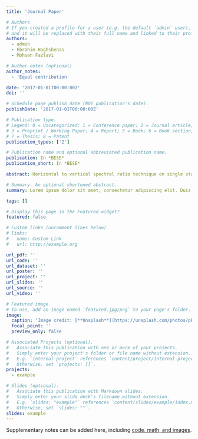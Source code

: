 ```yaml
---
title: 'Journal Paper'

# Authors
# If you created a profile for a user (e.g. the default `admin` user), write the username (folder name) here
# and it will be replaced with their full name and linked to their profile.
authors:
  - admin
  - Ebrahim Haghshenas
  - Mohsen Fazlavi

# Author notes (optional)
author_notes:
  - 'Equal contribution'

date: '2017-01-01T00:00:00Z'
doi: ''

# Schedule page publish date (NOT publication's date).
publishDate: '2017-01-01T00:00:00Z'

# Publication type.
# Legend: 0 = Uncategorized; 1 = Conference paper; 2 = Journal article;
# 3 = Preprint / Working Paper; 4 = Report; 5 = Book; 6 = Book section;
# 7 = Thesis; 8 = Patent
publication_types: ['2']

# Publication name and optional abbreviated publication name.
publication: In *BESE*
publication_short: In *BESE*

abstract: Horizontal to vertical spectral ratio technique on single station ambient noise data, is a well-known technique in study of site effect. Recently, this technique is introduced as a tool for identification of shear wave velocity profile of soil beside its normal usage. Many studies in recent years showed that the ellipticity of the fundamental mode of Rayleigh waves can be obtained by reducing the Love and Body waves effects from the H/V spectral ratio. Based on the relation of the H/V curves and the ellipticity of Rayleigh waves and dependency of ellipticity to the shear-wave, this method can retrieve the S-velocity structure in a thick alluvial deposit. In this paper, HVTFA and RayDEC methods are used to retrieve the ellipticity curves for more than 140 single-station ambient noise measurements. The HVTFA technique based on time-frequency analysis with Continuous Wavelet Transform tries to reduce the SH-wave influence that is possible by identifying P-SV wavelets along the signal and computing the spectral ratio from these wavelets. It is assumed that the energetic points in time-frequency representation of the vertical signal is related to a single Rayleigh wave wavelet. The average over all wavelets defines as ellipticity. Based on random decrement technique, the Ray DEC method uses the vertical component as a master trigger and stacks a large number of horizontal and vertical signals from three-component records of seismic noise to obtain ellipticity curves. The right flank of ellipticity curves (from the first peak of curves to the next trough) were used in inversion, because numerical studies show that the right flank is the most reliable part of ellipticity, and the energy of the Rayleigh-wave fundamental mode strongly dominates in these frequency ranges. In the following, ellipticity curves were classified based on the f0 peaks and the right flanks in two ways; visual observation of similarities and k-means clustering statistical approach. Inversions process performed using the Neighborhood Algorithm based on the partition of the parameter space into Voronoi cells. The Voronoi decomposition of the parameter space is the base of an approximation of the misfit function, which is progressively refined during the inversion. The method uses prior information (initial parameterizations) and try to optimize the computation at the different stages of inversion. The results of inversion show the existence of the thick alluvial deposits in the northern and eastern parts of the city. For the southern parts, the method shows higher velocity and lower depth of bedrock. These results are in agreement with geological situation of the region, existence of mountainous area at the southern and western parts, and extensive alluvial plains at northern and eastern parts.

# Summary. An optional shortened abstract.
summary: Lorem ipsum dolor sit amet, consectetur adipiscing elit. Duis posuere tellus ac convallis placerat. Proin tincidunt magna sed ex sollicitudin condimentum.

tags: []

# Display this page in the Featured widget?
featured: false

# Custom links (uncomment lines below)
# links:
# - name: Custom Link
#   url: http://example.org

url_pdf: ''
url_code: ''
url_dataset: ''
url_poster: ''
url_project: ''
url_slides: ''
url_source: ''
url_video: ''

# Featured image
# To use, add an image named `featured.jpg/png` to your page's folder.
image:
  caption: 'Image credit: [**Unsplash**](https://unsplash.com/photos/pLCdAaMFLTE)'
  focal_point: ''
  preview_only: false

# Associated Projects (optional).
#   Associate this publication with one or more of your projects.
#   Simply enter your project's folder or file name without extension.
#   E.g. `internal-project` references `content/project/internal-project/index.md`.
#   Otherwise, set `projects: []`.
projects:
  - example

# Slides (optional).
#   Associate this publication with Markdown slides.
#   Simply enter your slide deck's filename without extension.
#   E.g. `slides: "example"` references `content/slides/example/index.md`.
#   Otherwise, set `slides: ""`.
slides: example
---
```


Supplementary notes can be added here, including [code, math, and images](https://wowchemy.com/docs/writing-markdown-latex/).
